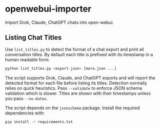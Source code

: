 # openwebui-importer
Import Grok, Claude, ChatGPT chats into open-webui.

## Listing Chat Titles

Use `list_titles.py` to detect the format of a chat export and print
all conversation titles. By default each title is prefixed with its
timestamp in a human readable form:

```bash
python list_titles.py <export.json> [more.json ...]
```

The script supports Grok, Claude, and ChatGPT exports and will report
the detected format for each file before listing its titles. Detection
normally relies on quick heuristics. Pass `--validate` to enforce JSON
schema validation which is slower. Titles are shown with their
timestamps unless you pass `--no-dates`.

The script depends on the `jsonschema` package. Install the required
dependencies with:

```bash
pip install -r requirements.txt
```
